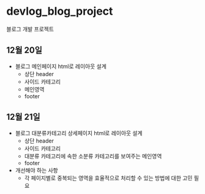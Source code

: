 # devlog_blog_project
블로그 개발 프로젝트



## 12월 20일
+ 블로그 메인페이지 html로 레이아웃 설계
    + 상단 header
    + 사이드 카테고리
    + 메인영역
    + footer 

## 12월 21일
+ 블로그 대분류카테고리 상세페이지 html로 레이아웃 설계
    + 상단 header
    + 사이드 카테고리
    + 대분류 카테고리에 속한 소분류 카테고리를 보여주는 메인영역
    + footer
+ 개선해야 하는 사항
    + 각 페이지별로 중복되는 영역을 효율적으로 처리할 수 있는 방법에 대한 고민 필요
